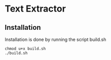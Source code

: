 # Text Extractor

## Installation

Installation is done by running the script build.sh
```
chmod u+x build.sh
./build.sh
```
